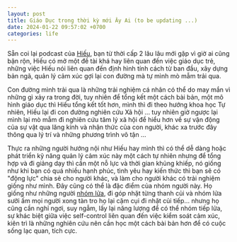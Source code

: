```yaml
---
layout: post
title: Giáo Dục trong thời kỳ mới Ây Ai (to be updating ...)
date: 2024-01-22 09:57:02 +0700
categories: life
---
```

Sẵn coi lại podcast của [Hiếu](https://vietcetera.com/vn/podcast/edustation/4-ts-nguyen-chi-hieu-ceo-tai-ieg-global-thau-hieu-hon-mot-the-he-vuot-suong), bạn từ thời cấp 2 lâu lâu mới gặp vì giờ ai cũng bận rộn, Hiếu có mở một đề tài khá hay liên quan đến việc giáo dục trẻ, những việc Hiếu nói liên quan đến định hình tính cách từ ban đầu, xây dựng bản ngã, quản lý cảm xúc gợi lại con đường mà tự mình mò mẫm trải qua.  

Con đường mình trải qua là những trải nghiệm cá nhân có thể do may mắn vì những gì xảy ra trong đời, tuy nhiên để tổng kết một cách bài bản, một mô hình giáo dục thì Hiếu tổng kết tốt hơn, mình thì đi theo hướng khoa học Tự nhiên, Hiếu lại đi con đường nghiên cứu Xã hội ... tuy nhiên giờ ngược lại mình lại mò mẫm đi nghiên cứu tâm lý xã hội để hiểu hơn về sự vận động của sự vật qua lăng kính và nhận thức của con người, khác xa trước đây thông qua lý trí và những phương trình vô tận ...

Thực ra những người hướng nội như Hiếu hay mình thì có thể dễ dàng hoặc phát triển kỹ năng quản lý cảm xúc này một cách tự nhiên nhưng để tổng hợp và đi giảng dạy thì cần một nỗ lực và thời gian khủng khiếp, nó giống như khi bạn có quá nhiều hạnh phúc, tình yêu hay kiến thức thì bạn sẽ có "động lực" chia sẻ cho người khác, và làm cho người khác có trải nghiệm giống như mình. Đây cũng có thể là đặc điểm của nhóm người này. Họ giống như những người [nhóm lửa](https://xn--chuyn-ksa.vn/life/2022/03/26/energy-management.html), đi góp nhặt từng thanh củi và nhóm lửa sưởi ấm mọi người xong tàn tro họ lại cặm cụi đi nhặt củi tiếp... nhưng họ cũng cần nghỉ ngơi, suy ngẫm, lấy lại năng lượng để có thể nhóm tiếp lửa, sự khác biệt giữa việc self-control liên quan đến việc kiểm soát cảm xúc, kiên trì là những nghiên cứu nên cần học một cách bài bản hơn để có cuộc sống lạc quan, tích cực. 

